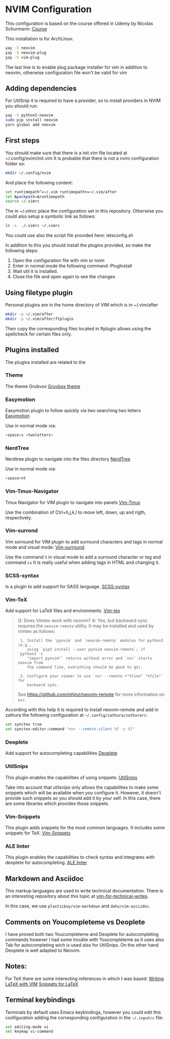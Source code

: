 # NVIM Configuration

This configuration is based on the course offered in Udemy by Nicolas Schurmann: 
[Course](https://www.udemy.com/course/vim-aumenta-tu-velocidad-de-desarrollo/learn/lecture/15700992#overview)

This installation is for ArchLinux:
```bash
yay -S neovim 
yay -S neovim-plug
yay -S vim-plug
```
The last line is to enable plug package installer for vim in addition to neovim,
otherwise configuration file won't be valid for vim

## Adding dependencies

For UtilSnip it is required to have a provider, so to install providers in NVIM you should run:
```bash
yay -S python2-neovim
sudo pip install neovim
yarn global add neovim
```

## First steps

You should make sure that there is a init.vim file located at ~/.config/nvim/init.vim
It is probable that there is not a nvim configuration folder so:

```bash
mkdir ~/.config/nvim
```

And place the following content:
```bash
set runtimepath^=~/.vim runtimepath+=~/.vim/after
let &packpath=&runtimepath
source ~/.vimrc
```

The in ~/.vimrc place the configuration set in this repository. Otherwise you could also setup 
a symbolic link as follows:
```bash
ln -s  ./.vimrc ~/.vimrc
```

You could use also the script file provided here: letsconfig.sh

In addition to this you should install the plugins provided, so make 
the following steps:
1. Open the configuration file with vim or nvim
2. Enter in normal mode the following command   :PlugInstall
3. Wait util it is installed.
4. Close the file and open again to see the changes

## Using filetype plugin 
Personal plugins are in the home directory of VIM which is in ~/.vim/after
```bash
mkdir -p ~/.vim/after
mkdir -p ~/.vim/after/ftplugin
```

Then copy the corresponding files located in ftplugin allows using the
spellcheck for certain files only.

## Plugins installed

The plugins installed are related to the 

### Theme
The theme Grubvox [Gruvbox theme](https://github.com/morhetz/gruvbox)

### Easymotion
Easymotion plugin to follow quickly via two searching two letters
[Easymotion](https://github.com/easymotion/vim-easymotion)

Use in normal mode via:
```bash
<space>s <twoletters>
```

### NerdTree
Nerdtree plugin to navigate into the files directory
[NerdTree](https://github.com/preservim/nerdtree)

Use in normal mode via:
```bash
<space>nt
```

### Vim-Tmux-Navigator
Tmux Navigator for VIM plugin to navigate into panels
[Vim-Tmux](https://github.com/christoomey/vim-tmux-navigator)

Use the combination of Ctrl+h,j,k,l to move left, down, up and rigth,
respectively.

### Vim-surrond
Vim sorround for VIM plugin to add surround characters and tags in normal mode and visual mode: 
[Vim-surround](https://github.com/tpope/vim-surround)

Use the command `S` in visual mode to add a surround character or tag and command `cs`
It is really useful when adding tags in HTML  and changing it.

### SCSS-syntax
Is a plugin to add support for SASS language.
[SCSS-syntax](https://github.com/cakebaker/scss-syntax.vim)

### Vim-TeX
Add support for LaTeX files and environments.
[Vim-tex](https://github.com/lervag/vimtex/)

> Q: Does Vimtex work with neovim?
> A: Yes, but backward sync requires the `neovim-remote` utility. It may be
>    installed and used by vimtex as follows:
> 
>      1. Install the `pynvim` and `neovim-remote` modules for python3 (e.g.,
>         using `pip3 install --user pynvim neovim-remote`; if `python3 -c
>         "import pynvim"` returns without error and `nvr` starts neovim from
>         the command line, everything should be good to go).
> 
>      2. Configure your viewer to use `nvr --remote +"%line" "%file"` for
>         backward sync.
> 
>    See https://github.com/mhinz/neovim-remote for more information on `nvr`.

According with this help it is required to install neovim-remote and add in
zathura the following configuration at `~/.config/zathura/zathurarc`:
```bash
set synctex true
set synctex-editor-command "nvr --remote-silent %f -c %l"
```

### Deoplete
Add support for autocompleting capabilities
[Deoplete](https://github.com/Shougo/deoplete.nvim)

### UtilSnips
This plugin enables the capabilities of using snippets:
[UtilSnips](https://github.com/SirVer/ultisnips)

Take into account that utilsnips only allows the capabilities to make some
snippets which will be available when you configure it. However, it doesn't
provide such snippets so you should add it by your self. In this case, there
are some libraries which provides those snippets.

### Vim-Snippets
This plugin adds snippets for the most common languages. It includes some
snippets for TeX. 
[Vim-Snippets](https://github.com/honza/vim-snippets)

### ALE linter
This plugin enables the capabilities to check syntax and integrates with
deoplete for autocompleting. 
[ALE linter](https://github.com/dense-analysis/ale)


## Markdown and Asciidoc
This markup languages are used to write technical documentation. There is an
interesting repository about this topic at [vim-for-technical-writes](https://github.com/settermjd/vim-for-technical-writers).

In this case, we use `plasticboy/vim-markdown` and `dahu/vim-asciidoc`.

## Comments on Youcompleteme vs Deoplete
I have proved both two Youcompleteme and Deoplete for autocompleting commands
however I had some trouble with Youcompleteme as it uses also Tab for
autocompleting wich is used also for UtilSnips. On the other hand Deoplete
is well adapted to Neovim.

## Notes:
For TeX there are some interesting references in which I was based:
[Writing LaTeX with VIM](https://castel.dev/post/lecture-notes-1/)
[Snippets for LaTeX](https://github.com/gillescastel/latex-snippets)

## Terminal keybindings 
Terminals by default uses Emacs keybindings, however you could edit this
configuration adding the corresponding configuration in the `~/.inputrc` file:

```bash
set editing-mode vi
set keymap vi-command
```

